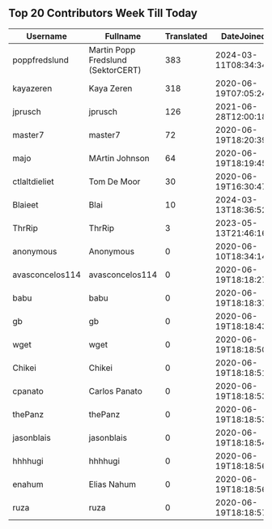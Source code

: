 ## Top 20 Contributors Week Till Today ##
|Username|Fullname|Translated|DateJoined|Language|
|--------|--------|----------|----------|-------|
|poppfredslund|Martin Popp Fredslund (SektorCERT)|383|2024-03-11T08:34:34.|da|
|kayazeren|Kaya Zeren|318|2020-06-19T07:05:24Z|tr|
|jprusch|jprusch|126|2021-06-28T12:00:18.|de|
|master7|master7|72|2020-06-19T18:20:39.|pl|
|majo|MArtin Johnson|64|2020-06-19T18:19:45Z|sv|
|ctlaltdieliet|Tom De Moor|30|2020-06-19T16:30:47Z|nl|
|Blaieet|Blai|10|2024-03-13T18:36:52.|ca|
|ThrRip|ThrRip|3|2023-05-13T21:46:16.|zh_Hans|
|anonymous|Anonymous|0|2020-06-10T18:34:14.||
|avasconcelos114|avasconcelos114|0|2020-06-19T18:18:27Z||
|babu|babu|0|2020-06-19T18:18:37.||
|gb|gb|0|2020-06-19T18:18:43.||
|wget|wget|0|2020-06-19T18:18:50Z||
|Chikei|Chikei|0|2020-06-19T18:18:51Z||
|cpanato|Carlos Panato|0|2020-06-19T18:18:53Z||
|thePanz|thePanz|0|2020-06-19T18:18:53Z||
|jasonblais|jasonblais|0|2020-06-19T18:18:54Z||
|hhhhugi|hhhhugi|0|2020-06-19T18:18:56.||
|enahum|Elias  Nahum|0|2020-06-19T18:18:56Z|es|
|ruza|ruza|0|2020-06-19T18:18:57.||
